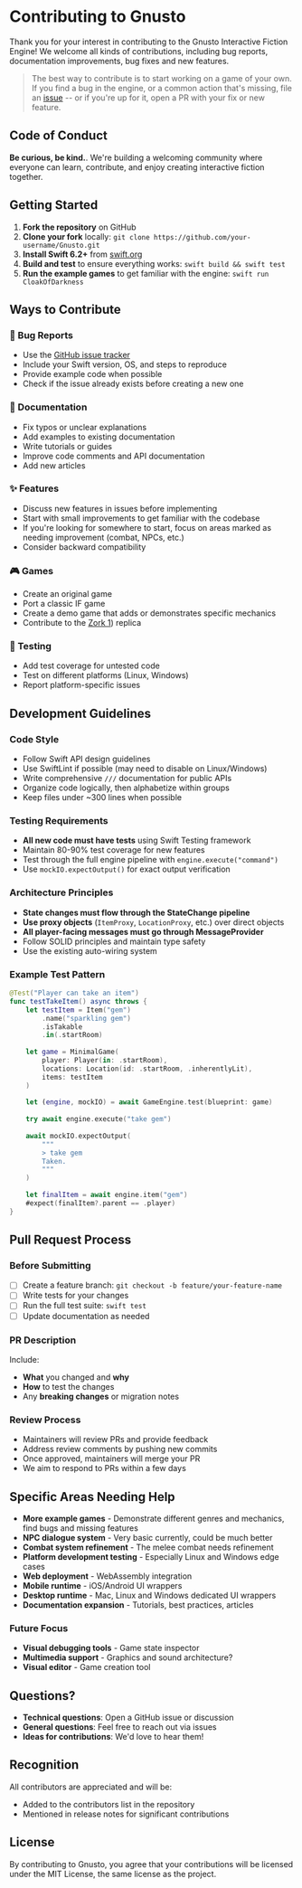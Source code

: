 # Contributing to Gnusto

Thank you for your interest in contributing to the Gnusto Interactive Fiction Engine! We welcome all kinds of contributions, including bug reports, documentation improvements, bug fixes and new features.

> The best way to contribute is to start working on a game of your own. If you find a bug in the engine, or a common action that's missing, file an [issue](https://github.com/samadhiBot/Gnusto/issues) -- or  if you're up for it, open a PR with your fix or new feature.

## Code of Conduct

**Be curious, be kind.**. We're building a welcoming community where everyone can learn, contribute, and enjoy creating interactive fiction together.

## Getting Started

1. **Fork the repository** on GitHub
2. **Clone your fork** locally: `git clone https://github.com/your-username/Gnusto.git`
3. **Install Swift 6.2+** from [swift.org](https://swift.org/download/)
4. **Build and test** to ensure everything works: `swift build && swift test`
5. **Run the example games** to get familiar with the engine: `swift run CloakOfDarkness`

## Ways to Contribute

### 🐛 Bug Reports
- Use the [GitHub issue tracker](https://github.com/samadhiBot/Gnusto/issues)
- Include your Swift version, OS, and steps to reproduce
- Provide example code when possible
- Check if the issue already exists before creating a new one

### 📖 Documentation
- Fix typos or unclear explanations
- Add examples to existing documentation
- Write tutorials or guides
- Improve code comments and API documentation
- Add new articles

### ✨ Features
- Discuss new features in issues before implementing
- Start with small improvements to get familiar with the codebase
- If you're looking for somewhere to start, focus on areas marked as needing improvement (combat, NPCs, etc.)
- Consider backward compatibility

### 🎮 Games
- Create an original game
- Port a classic IF game
- Create a demo game that adds or demonstrates specific mechanics
- Contribute to the [Zork 1](https://github.com/samadhiBot/Gnusto/tree/main/Executables/Zork1)) replica

### 🧪 Testing
- Add test coverage for untested code
- Test on different platforms (Linux, Windows)
- Report platform-specific issues

## Development Guidelines

### Code Style
- Follow Swift API design guidelines
- Use SwiftLint if possible (may need to disable on Linux/Windows)
- Write comprehensive `///` documentation for public APIs
- Organize code logically, then alphabetize within groups
- Keep files under ~300 lines when possible

### Testing Requirements
- **All new code must have tests** using Swift Testing framework
- Maintain 80-90% test coverage for new features
- Test through the full engine pipeline with `engine.execute("command")`
- Use `mockIO.expectOutput()` for exact output verification

### Architecture Principles
- **State changes must flow through the StateChange pipeline**
- **Use proxy objects** (`ItemProxy`, `LocationProxy`, etc.) over direct objects
- **All player-facing messages must go through MessageProvider**
- Follow SOLID principles and maintain type safety
- Use the existing auto-wiring system

### Example Test Pattern
```swift
@Test("Player can take an item")
func testTakeItem() async throws {
    let testItem = Item("gem")
        .name("sparkling gem")
        .isTakable
        .in(.startRoom)
    
    let game = MinimalGame(
        player: Player(in: .startRoom),
        locations: Location(id: .startRoom, .inherentlyLit),
        items: testItem
    )
    
    let (engine, mockIO) = await GameEngine.test(blueprint: game)
    
    try await engine.execute("take gem")
    
    await mockIO.expectOutput(
        """
        > take gem
        Taken.
        """
    )
    
    let finalItem = await engine.item("gem")
    #expect(finalItem?.parent == .player)
}
```

## Pull Request Process

### Before Submitting
- [ ] Create a feature branch: `git checkout -b feature/your-feature-name`
- [ ] Write tests for your changes
- [ ] Run the full test suite: `swift test`
- [ ] Update documentation as needed

### PR Description
Include:
- **What** you changed and **why**
- **How** to test the changes
- Any **breaking changes** or migration notes

### Review Process
- Maintainers will review PRs and provide feedback
- Address review comments by pushing new commits
- Once approved, maintainers will merge your PR
- We aim to respond to PRs within a few days

## Specific Areas Needing Help

- **More example games** - Demonstrate different genres and mechanics, find bugs and missing features
- **NPC dialogue system** - Very basic currently, could be much better
- **Combat system refinement** - The melee combat needs refinement
- **Platform development testing** - Especially Linux and Windows edge cases
- **Web deployment** - WebAssembly integration
- **Mobile runtime** - iOS/Android UI wrappers
- **Desktop runtime** - Mac, Linux and Windows dedicated UI wrappers
- **Documentation expansion** - Tutorials, best practices, articles

### Future Focus
- **Visual debugging tools** - Game state inspector
- **Multimedia support** - Graphics and sound architecture?
- **Visual editor** - Game creation tool

## Questions?

- **Technical questions**: Open a GitHub issue or discussion
- **General questions**: Feel free to reach out via issues
- **Ideas for contributions**: We'd love to hear them!

## Recognition

All contributors are appreciated and will be:
- Added to the contributors list in the repository
- Mentioned in release notes for significant contributions

## License

By contributing to Gnusto, you agree that your contributions will be licensed under the MIT License, the same license as the project.
